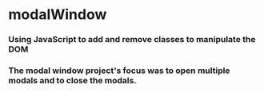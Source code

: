 # modalWindow

### Using JavaScript to add and remove classes to manipulate the DOM

### The modal window project's focus was to open multiple modals and to close the modals.
